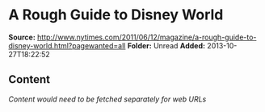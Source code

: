 # A Rough Guide to Disney World

**Source:** http://www.nytimes.com/2011/06/12/magazine/a-rough-guide-to-disney-world.html?pagewanted=all
**Folder:** Unread
**Added:** 2013-10-27T18:22:52




## Content
*Content would need to be fetched separately for web URLs*
